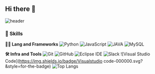 ## Hi there 👋
![header](https://capsule-render.vercel.app/api?type=waving&color=auto&height=360&text=Good+day+to+study&fontSize=69&fontAlign=50&fontAlignY=50&desc=&descSize=20&descAlign=50&descAlignY=60)
### 🦾 Skills
**🧑‍💻 Lang and Frameworks**
![Python](https://img.shields.io/badge/python-3776AB.svg?&style=for-the-badge&logo=python&logoColor=white) ![JavaScript](https://img.shields.io/badge/javascript-F7DF1E.svg?&style=for-the-badge&logo=javascript&logoColor=white) ![JAVA](https://img.shields.io/badge/Java-000000.svg?&style=for-the-badge) ![MySQL](https://img.shields.io/badge/mysql-4479A1.svg?&style=for-the-badge&logo=mysql&logoColor=white) 

**🛠️ Infra and Tools**
![Git](https://img.shields.io/badge/git-F05032.svg?&style=for-the-badge&logo=git&logoColor=white) ![GitHub](https://img.shields.io/badge/github-181717.svg?&style=for-the-badge&logo=github&logoColor=white) ![Eclipse IDE](https://img.shields.io/badge/eclipseide-2C2255.svg?&style=for-the-badge&logo=eclipseide&logoColor=white) ![Slack](https://img.shields.io/badge/slack-4A154B.svg?&style=for-the-badge&logo=slack&logoColor=white) ![Visual Studio Code](https://img.shields.io/badge/Visualstudio code-000000.svg?&style=for-the-badge) 
![Top Langs](https://github-readme-stats.vercel.app/api/top-langs/?username=eunchaipark)
